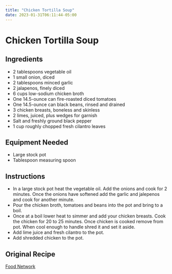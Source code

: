 ```yaml
---
title: "Chicken Tortilla Soup"
date: 2023-01-31T06:11:44-05:00
---
```


# Chicken Tortilla Soup

## Ingredients

- 2 tablespoons vegetable oil
- 1 small onion, diced
- 2 tablespoons minced garlic
- 2 jalapenos, finely diced
- 6 cups low-sodium chicken broth
- One 14.5-ounce can fire-roasted diced tomatoes
- One 14.5-ounce can black beans, rinsed and drained
- 3 chicken breasts, boneless and skinless
- 2 limes, juiced, plus wedges for garnish
- Salt and freshly ground black pepper
- 1 cup roughly chopped fresh cilantro leaves

## Equipment Needed

- Large stock pot
- Tablespoon measuring spoon

## Instructions

- In a large stock pot heat the vegetable oil. Add the onions and cook for 2 minutes. Once the onions have softened add the garlic and jalepenos and cook for another minute. 
- Pour the chicken broth, tomatoes and beans into the pot and bring to a boil. 
- Once at a boil lower heat to simmer and add your chicken breasts. Cook the chicken for 20 to 25 minutes. Once chicken is cooked remove from pot. When cool enough to handle shred it and set it aside. 
- Add lime juice and fresh cilantro to the pot.
- Add shredded chicken to the pot.

## Original Recipe

[Food Network](https://www.foodnetwork.com/recipes/chicken-tortilla-soup-recipe-1939403)